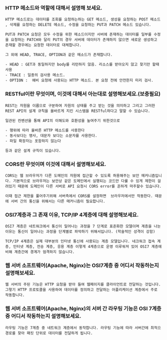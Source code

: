 ### HTTP 메소드와 역할에 대해서 설명해 보세요.
    
    HTTP 메소드로는 데이터를 조회를 요청하는하는 GET 메소드, 생성을 요청하는 POST 메소드 , 삭제를 요청하는 DELETE 메소드, 수정을 요청하는 PUT과 PATCH 메소드 있습니다.
    
    PUT과 PATCH 요청은 모두 수정을 위한 메소드이지만 서버에 존재하는 데이터를 일부를 수정을 요청하는 PATCH와 달리 PUT의 경우 서버에 데이터가 존재하지 않으면 새로운 생성하고 존재할 경우에는 요청한 데이터로 대체합니다. 
    
    그 외에 HEAD, TRACE, OPTION과 같은 메소드가 존재합니다.
    
    - HEAD : GET과 동일하지만 body를 리턴하지 않음. 리소스를 받아오지 않고 찾기만 할때 사용
    - TRACE : 일종의 검사용 메소드.
    - OPTION :  예비 요청에 사용되는 HTTP 메소드. 본 요청 전에 안전한지 미리 검사.

### RESTful이란 무엇이며, 이것에 대해서 아는대로 설명해보세요.(보충필요)
    
    REST는 자원을 이름으로 구분하여 자원의 상태를 주고 받는 것을 의미하고 그리고 그러한 REST API의 설계 규칙을 올바르게 지킨 시스템을 RESTful하다고 말할 수 있습니다. 
    
    일관된 컨벤션을 통해 API의 이해도와 호환성을 높여주기 위한것으로
    
    - 행위에 따라 올바른 HTTP 메소드를 사용한다
    - 동사보다는 명사, 대문자 보다는 소문자를 사용한다.
    - 파일 확장자는 포함하지 않는다
    
    등과 같은 설계 규칙이 있습니다. 
    

### CORS란 무엇이며 이것에 대해서 설명해보세요.
    
    CORS는 웹 브라우저가 다른 도메인의 자원에 접근할 수 있도록 허용해주는 보안 메커니즘입니다. 기본적으로 브라우저는 보안상 같은 도메인에서 실행되는 코드만 다룰 수 있게 제한이 걸려있기 때문에 도메인이 다른 서버로 API 요청시 CORS error를 흔하게 마주할수 있습니다. 
    
    이때 접근 제한을 풀어주기위해 서버측에서 CORS를 설정하면  브라우저에서만 작동한다. 때문에 서버 간의 통신을 위해서는 다른 매커니즘이 필요합니다. 
    

### OSI7계층과 그 존재 이유, TCP/IP 4계층에 대해 설명해보세요.
    
    OSI7 계층은 네트워크에서 통신이 일어나는 과정을 7 단계로 표준화한 모델이며 계층을 나눈 이유는 통신이 일어나는 과정을 단계별로 파악하기 위해서입니다. (학술적인 성격이 강함)
    
    TCP/IP 4계층은 실제 대부분의 인터넷 통신에 사용되는 계층 모델입니다. 네크워크 접속 계층, 인터넷 계층, 전송 계층, 응용 계층 이렇게 4계층으로 운영 이루워져 있어 OSI7 계층에 비해 계층간에 경계가 엄격하지 않습니다.
    

### 웹 서버 소프트웨어(Apache, Nginx)는 OSI7계층 중 어디서 작동하는지 설명해보세요.
    
    웹 서버의 주된 기능은 HTTP 요청을 받아 들여 웹페이지를 클라이언트로 전달하는 것입니다. 그렇기 HTTP 프로토콜을 사용하여 데이터를 정의하고 전달하는 어플리케이션 계층에서 주로 작동합니다.
    

### 웹 서버 소프트웨어(Apache, Nginx)의 서버 간 라우팅 기능은 OSI 7계층 중 어디서 작동하는지 설명해보세요.

    라우팅 기능은 7계층 중 네트워크 계층에서 동작합니다. 라우팅 기능에 따라 서버간에 최적으 경로를 찾아 패킷 단위로 데이터를 전달하게 됩니다.
